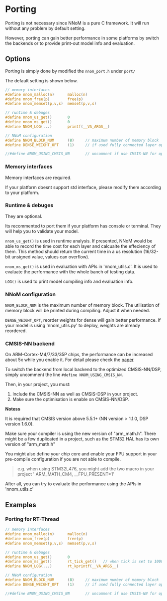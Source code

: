 
# Porting

Porting is not necessary since NNoM is a pure C framework. 
It will run without any problem by default setting.

However, porting can gain better performance in some platforms by switch the backends or to provide print-out model info and evaluation.

## Options
Porting is simply done by modified the `nnom_port.h` under `port/`

The default setting is shown below. 
~~~C
// memory interfaces
#define nnom_malloc(n)      malloc(n) 
#define nnom_free(p)        free(p)
#define nnom_memset(p,v,s)  memset(p,v,s)

// runtime & debuges
#define nnom_us_get()       0
#define nnom_ms_get()       0
#define NNOM_LOG(...)       printf(__VA_ARGS__)

// NNoM configuration
#define NNOM_BLOCK_NUM      (8)		// maximum number of memory block  
#define DENSE_WEIGHT_OPT    (1)		// if used fully connected layer optimized weights. 

//#define NNOM_USING_CMSIS_NN       // uncomment if use CMSIS-NN for optimation 
~~~

### Memory interfaces
Memory interfaces are required.

If your platform doesnt support std interface, please modify them according to your platform. 

### Runtime & debuges 
They are optional. 

Its recommented to port them if your platform has console or terminal.
They will help you to validate your model. 

`nnom_us_get()` is used in runtime analysis. 
If presented, NNoM would be able to record the time cost for each layer and calcualte the effeciency of them. 
This method should return the current time in a us resolution (16/32-bit unsigned value, values can overflow). 

`nnom_ms_get()` is used in evaluation with APIs in 'nnom_utils.c'. 
It is used to evaluate the performance with the whole banch of testing data. 

`LOG()` is used to print model compiling info and evaluation info. 

### NNoM configuration
`NNOM_BLOCK_NUM` is the maximum number of memory block. The utilisation of memory block will be printed during compiling. 
Adjust it when needed. 

`DENSE_WEIGHT_OPT`, reorder weights for dense will gain better performance. If your model is using 'nnom_utils.py' to deploy, weights are already reordered. 


### CMSIS-NN backend

On ARM-Cortex-M4/7/33/35P chips, the performance can be increased about 5x while you enable it. 
For detail please check the [paper](https://arxiv.org/pdf/1801.06601.pdf)

To switch the backend from local backend to the optimized CMSIS-NN/DSP, simply uncomment the line `#define NNOM_USING_CMSIS_NN`.

Then, in your project, you must:
1. Include the CMSIS-NN as well as CMSIS-DSP in your project. 
2. Make sure the optimisation is enable on CMSIS-NN/DSP. 

**Notess**

It is required that CMSIS version above 5.5.1+ (NN version > 1.1.0, DSP version 1.6.0). 

Make sure your compiler is using the new version of "arm_math.h". 
There might be a few duplicated in a project, such as the STM32 HAL has its own version of "arm_math.h" 

You might also define your chip core and enable your FPU support in your pre-compile configuration if you are not able to compile. 
> e.g. when using STM32L476, you might add the two macro in your project ' ARM_MATH_CM4,  __FPU_PRESENT=1'


After all, you can try to evaluate the performance using the APIs in 'nnom_utils.c'


## Examples

### Porting for RT-Thread

~~~C
// memory interfaces
#define nnom_malloc(n)      malloc(n) 
#define nnom_free(p)        free(p)
#define nnom_memset(p,v,s)  memset(p,v,s)

// runtime & debuges
#define nnom_us_get()       0
#define nnom_ms_get()       rt_tick_get()	// when tick is set to 1000
#define NNOM_LOG(...)       rt_kprintf(__VA_ARGS__)

// NNoM configuration
#define NNOM_BLOCK_NUM      (8)		// maximum number of memory block  
#define DENSE_WEIGHT_OPT    (1)		// if used fully connected layer optimized weights. 

//#define NNOM_USING_CMSIS_NN       // uncomment if use CMSIS-NN for optimation 
~~~

































